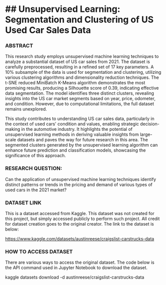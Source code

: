 # ## Unsupervised Learning: Segmentation and Clustering of US Used Car Sales Data 

### ABSTRACT 

This research study employs unsupervised machine learning techniques to analyze a substantial dataset of US car sales from 2021. The dataset is carefully preprocessed, resulting in a refined set of 17 key parameters. A 10% subsample of the data is used for segmentation and clustering, utilizing various clustering algorithms and dimensionality reduction techniques. The t-SNE reduced MiniBatch K-Means algorithm demonstrates the most promising results, producing a Silhouette score of 0.39, indicating effective data segmentation. The model identifies three distinct clusters, revealing insights into the US car market segments based on year, price, odometer, and condition. However, due to computational limitations, the full dataset remains unexplored.

This study contributes to understanding US car sales data, particularly in the context of used cars' condition and values, enabling strategic decision-making in the automotive industry. It highlights the potential of unsupervised learning methods in deriving valuable insights from large-scale datasets and paves the way for future research in this area. The segmented clusters generated by the unsupervised learning algorithm can enhance future prediction and classification models, showcasing the significance of this approach.

### RESEARCH QUESTION:

Can the application of unsupervised machine learning techniques identify distinct patterns or trends in the pricing and demand of various types of used cars in the 2021 market?

### DATASET LINK

This is a dataset accessed from Kaggle. This dataset was not created for this project, but simply accessed publicly to perform such project. All credit for dataset creation goes to the original creator. The link to the dataset is below: 

https://www.kaggle.com/datasets/austinreese/craigslist-carstrucks-data

### HOW TO ACCESS DATASET

There are various ways to access the original dataset. The code below is the API command used in Jupyter Notebook to download the dataset. 

kaggle datasets download -d austinreese/craigslist-carstrucks-data

